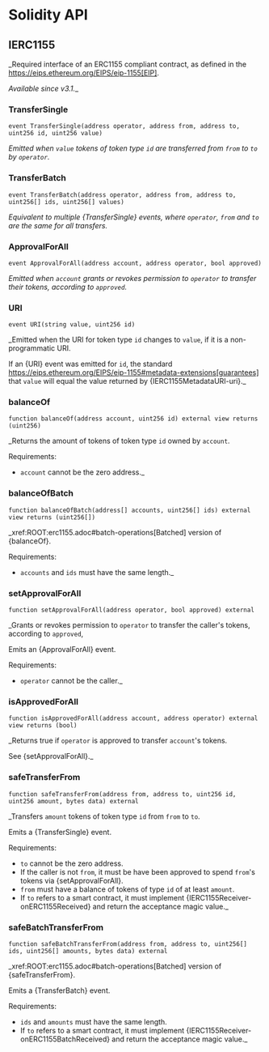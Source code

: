 # Solidity API

## IERC1155

_Required interface of an ERC1155 compliant contract, as defined in the
https://eips.ethereum.org/EIPS/eip-1155[EIP].

_Available since v3.1.__

### TransferSingle

```solidity
event TransferSingle(address operator, address from, address to, uint256 id, uint256 value)
```

_Emitted when `value` tokens of token type `id` are transferred from `from` to `to` by `operator`._

### TransferBatch

```solidity
event TransferBatch(address operator, address from, address to, uint256[] ids, uint256[] values)
```

_Equivalent to multiple {TransferSingle} events, where `operator`, `from` and `to` are the same for all
transfers._

### ApprovalForAll

```solidity
event ApprovalForAll(address account, address operator, bool approved)
```

_Emitted when `account` grants or revokes permission to `operator` to transfer their tokens, according to
`approved`._

### URI

```solidity
event URI(string value, uint256 id)
```

_Emitted when the URI for token type `id` changes to `value`, if it is a non-programmatic URI.

If an {URI} event was emitted for `id`, the standard
https://eips.ethereum.org/EIPS/eip-1155#metadata-extensions[guarantees] that `value` will equal the value
returned by {IERC1155MetadataURI-uri}._

### balanceOf

```solidity
function balanceOf(address account, uint256 id) external view returns (uint256)
```

_Returns the amount of tokens of token type `id` owned by `account`.

Requirements:

- `account` cannot be the zero address._

### balanceOfBatch

```solidity
function balanceOfBatch(address[] accounts, uint256[] ids) external view returns (uint256[])
```

_xref:ROOT:erc1155.adoc#batch-operations[Batched] version of {balanceOf}.

Requirements:

- `accounts` and `ids` must have the same length._

### setApprovalForAll

```solidity
function setApprovalForAll(address operator, bool approved) external
```

_Grants or revokes permission to `operator` to transfer the caller's tokens, according to `approved`,

Emits an {ApprovalForAll} event.

Requirements:

- `operator` cannot be the caller._

### isApprovedForAll

```solidity
function isApprovedForAll(address account, address operator) external view returns (bool)
```

_Returns true if `operator` is approved to transfer ``account``'s tokens.

See {setApprovalForAll}._

### safeTransferFrom

```solidity
function safeTransferFrom(address from, address to, uint256 id, uint256 amount, bytes data) external
```

_Transfers `amount` tokens of token type `id` from `from` to `to`.

Emits a {TransferSingle} event.

Requirements:

- `to` cannot be the zero address.
- If the caller is not `from`, it must be have been approved to spend ``from``'s tokens via {setApprovalForAll}.
- `from` must have a balance of tokens of type `id` of at least `amount`.
- If `to` refers to a smart contract, it must implement {IERC1155Receiver-onERC1155Received} and return the
acceptance magic value._

### safeBatchTransferFrom

```solidity
function safeBatchTransferFrom(address from, address to, uint256[] ids, uint256[] amounts, bytes data) external
```

_xref:ROOT:erc1155.adoc#batch-operations[Batched] version of {safeTransferFrom}.

Emits a {TransferBatch} event.

Requirements:

- `ids` and `amounts` must have the same length.
- If `to` refers to a smart contract, it must implement {IERC1155Receiver-onERC1155BatchReceived} and return the
acceptance magic value._

